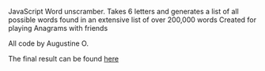 JavaScript Word unscramber. 
Takes 6 letters and generates a list of all possible words found in an extensive list of over 200,000 words
Created for playing Anagrams with friends 

All code by Augustine O.

The final result can be found [here](http://chicken.cyclic.app/)
